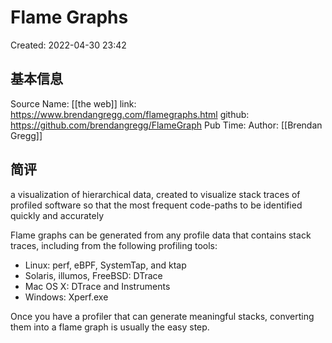 # Flame Graphs

Created: 2022-04-30 23:42

## 基本信息

Source Name: [[the web]]
link: https://www.brendangregg.com/flamegraphs.html
github: https://github.com/brendangregg/FlameGraph
Pub Time:
Author: [[Brendan Gregg]]

## 简评

a visualization of hierarchical data, created to visualize stack traces of profiled software so that the most frequent code-paths to be identified quickly and accurately

Flame graphs can be generated from any profile data that contains stack traces, including from the following profiling tools:

- Linux: perf, eBPF, SystemTap, and ktap
- Solaris, illumos, FreeBSD: DTrace
- Mac OS X: DTrace and Instruments
- Windows: Xperf.exe

Once you have a profiler that can generate meaningful stacks, converting them into a flame graph is usually the easy step.
